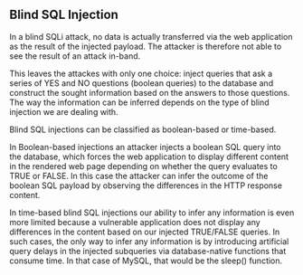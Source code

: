## Blind SQL Injection

In a blind SQLi attack, no data is actually transferred via the web application as the result of the injected payload. The attacker is therefore not able to see the result of an attack in-band.

This leaves the attackes with only one choice: inject queries that ask a series of YES and NO questions (boolean queries) to the database and construct the sought information based on the answers to those questions.
The way the information can be inferred depends on the type of blind injection we are dealing with.

Blind SQL injections can be classified as boolean-based or time-based.

In Boolean-based injections an attacker injects a boolean SQL query into the database, which forces the web application to display different content in the rendered web page depending on whether the query evaluates to TRUE or FALSE.
In this case the attacker can infer the outcome of the boolean SQL payload by observing the differences in the HTTP response content.

In time-based blind SQL injections our ability to infer any information is even more limited because a vulnerable application does not display any differences in the content based on our injected TRUE/FALSE queries. In such cases, the only way to infer any information is by introducing artificial query delays in the injected subqueries via database-native functions that consume time.
In that case of MySQL, that would be the sleep() function.
